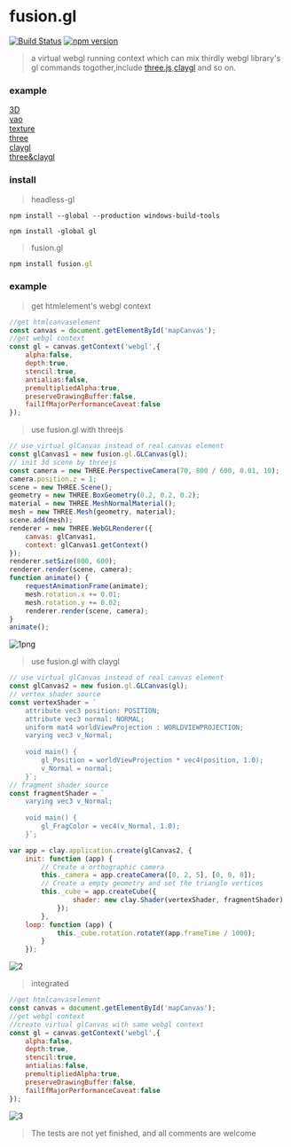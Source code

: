 # fusion.gl
[![Build Status](https://travis-ci.com/axmand/fusion.gl.svg?token=N2z4DqiFgBjde7FHSBe3&branch=master)](https://travis-ci.com/axmand/fusion.gl)
[![npm version](https://badge.fury.io/js/fusion.gl.svg)](https://badge.fury.io/js/fusion.gl)
<!--[![codecov](https://codecov.io/gh/axmand/fusion.gl/branch/master/graph/badge.svg)](https://codecov.io/gh/axmand/fusion.gl)-->
>a virtual webgl running context which can mix thirdly webgl library's gl commands togother,include [three.js](https://github.com/mrdoob/three.js),[claygl](https://github.com/pissang/claygl) and so on.
### example ###
[3D](http://139.129.7.130/fusion.gl/example/fusion.gl.3d.html)  
[vao](http://139.129.7.130/fusion.gl/example/fusion.gl.vao.html)  
[texture](http://139.129.7.130/fusion.gl/example/fusion.gl.texture.html)  
[three](http://139.129.7.130/fusion.gl/example/fusion.gl.three.html)  
[claygl](http://139.129.7.130/fusion.gl/example/fusion.gl.clay.html)  
[three&claygl](http://139.129.7.130/fusion.gl/example/fusion.gl.three.claygl.html)
### install ###
> headless-gl
```
npm install --global --production windows-build-tools

npm install -global gl
```
> fusion.gl
```javascript
npm install fusion.gl 
```
### example ###
> get htmlelement's webgl context
```javascript
//get htmlcanvaselement
const canvas = document.getElementById('mapCanvas');
//get webgl context
const gl = canvas.getContext('webgl',{
    alpha:false,
    depth:true,
    stencil:true,
    antialias:false,
    premultipliedAlpha:true,
    preserveDrawingBuffer:false,
    failIfMajorPerformanceCaveat:false
});
```
> use fusion.gl with threejs
```javascript
// use virtual glCanvas instead of real canvas element
const glCanvas1 = new fusion.gl.GLCanvas(gl);
// init 3d scene by threejs
const camera = new THREE.PerspectiveCamera(70, 800 / 600, 0.01, 10);
camera.position.z = 1;
scene = new THREE.Scene();
geometry = new THREE.BoxGeometry(0.2, 0.2, 0.2);
material = new THREE.MeshNormalMaterial();
mesh = new THREE.Mesh(geometry, material);
scene.add(mesh);
renderer = new THREE.WebGLRenderer({
    canvas: glCanvas1,
    context: glCanvas1.getContext()
});
renderer.setSize(800, 600);
renderer.render(scene, camera);
function animate() {
    requestAnimationFrame(animate);
    mesh.rotation.x += 0.01;
    mesh.rotation.y += 0.02;
    renderer.render(scene, camera);
}
animate();
```
![1png](https://user-images.githubusercontent.com/5127112/39559112-6da252c6-4ec6-11e8-9c01-61c7a34d4f17.png)
> use fusion.gl with claygl
```javascript
// use virtual glCanvas instead of real canvas element
const glCanvas2 = new fusion.gl.GLCanvas(gl);
// vertex shader source
const vertexShader = `
    attribute vec3 position: POSITION;
    attribute vec3 normal: NORMAL;
    uniform mat4 worldViewProjection : WORLDVIEWPROJECTION;
    varying vec3 v_Normal;
    
    void main() {
        gl_Position = worldViewProjection * vec4(position, 1.0);
        v_Normal = normal;
    }`;
// fragment shader source
const fragmentShader = `
    varying vec3 v_Normal;
    
    void main() {
        gl_FragColor = vec4(v_Normal, 1.0);
    }`;

var app = clay.application.create(glCanvas2, {
    init: function (app) {
        // Create a orthographic camera
        this._camera = app.createCamera([0, 2, 5], [0, 0, 0]);
        // Create a empty geometry and set the triangle vertices
        this._cube = app.createCube({
                shader: new clay.Shader(vertexShader, fragmentShader)
            });
        },
    loop: function (app) {
            this._cube.rotation.rotateY(app.frameTime / 1000);
        }
    });
```
![2](https://user-images.githubusercontent.com/5127112/39559113-6dd81604-4ec6-11e8-9ae2-8cf514e3a06e.png)
>integrated 
```javascript
//get htmlcanvaselement 
const canvas = document.getElementById('mapCanvas');
//get webgl context
//create virtual glCanvas with same webgl context
const gl = canvas.getContext('webgl',{
    alpha:false,
    depth:true,
    stencil:true,
    antialias:false,
    premultipliedAlpha:true,
    preserveDrawingBuffer:false,
    failIfMajorPerformanceCaveat:false
});
```
![3](https://user-images.githubusercontent.com/5127112/39559114-6e0f5bdc-4ec6-11e8-81ef-6d636a8c945c.png)

> The tests are not yet finished, and all comments are welcome
